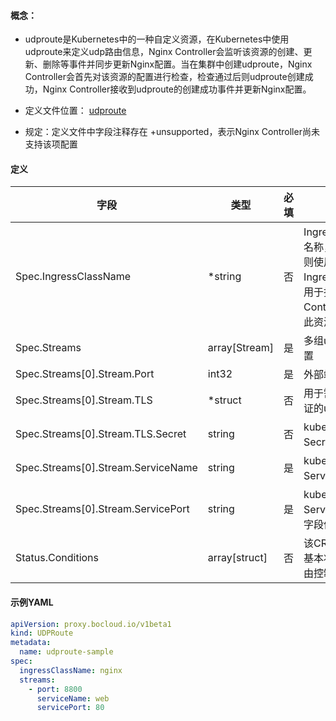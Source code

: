 #### 概念：

- udproute是Kubernetes中的一种自定义资源，在Kubernetes中使用udproute来定义udp路由信息，Nginx Controller会监听该资源的创建、更新、删除等事件并同步更新Nginx配置。当在集群中创建udproute，Nginx Controller会首先对该资源的配置进行检查，检查通过后则udproute创建成功，Nginx Controller接收到udproute的创建成功事件并更新Nginx配置。

- 定义文件位置： [udproute](../apis/proxy/v1beta1/udproute_types.go)

- 规定：定义文件中字段注释存在 +unsupported，表示Nginx Controller尚未支持该项配置



#### 定义

| 字段                | 类型         | 必填 | 解释                                                         | 示例     |
| ----------------------- | ------------ | ---- | ------------------------------------------------------------ | -------- |
| Spec.IngressClassName   | *string | 否   | IngressClass的名称，如果为空则使用默认IngressClass，用于指定哪个Controller处理此资源 | nginx    |
| Spec.Streams            | array[Stream] | 是   | 多组udp路由配置                                              |          |
| Spec.Streams[0].Stream.Port        | int32        | 是   | 外部端口                                                     | 8001     |
| Spec.Streams[0].Stream.TLS         | *struct | 否   | 用于需要tls认证的udp通信                                     | 尚未支持 |
| Spec.Streams[0].Stream.TLS.Secret  | string       | 否   | kubernetes中Secret名称                                       | 尚未支持 |
| Spec.Streams[0].Stream.ServiceName | string       | 是   | kubernetes中Service名称                                      | nginx    |
| Spec.Streams[0].Stream.ServicePort | string       | 是   | kubernetes中Service的port字段值                              | 8081     |
| Status.Conditions       | array[struct] | 否   | 该CRD资源的基本状态信息，由控制器填充                        |          |

#### 示例YAML

```yaml
apiVersion: proxy.bocloud.io/v1beta1
kind: UDPRoute
metadata:
  name: udproute-sample
spec:
  ingressClassName: nginx
  streams:
    - port: 8800
      serviceName: web
      servicePort: 80
```

